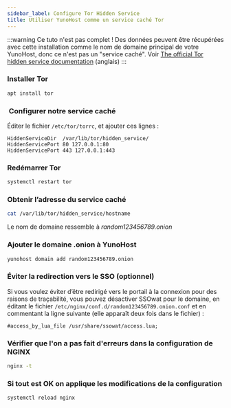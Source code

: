 ```yaml
---
sidebar_label: Configure Tor Hidden Service
title: Utiliser YunoHost comme un service caché Tor
---
```


:::warning
Ce tuto n'est pas complet ! Des données peuvent être récupérées avec cette installation comme le nom de domaine principal de votre YunoHost, donc ce n'est pas un "service caché". Voir [The official Tor hidden service documentation](https://www.torproject.org/docs/tor-hidden-service.html.en) (anglais)
:::

### Installer Tor

```bash
apt install tor 
```

###  Configurer notre service caché

Éditer le fichier `/etc/tor/torrc`, et ajouter ces lignes :

```text
HiddenServiceDir  /var/lib/tor/hidden_service/
HiddenServicePort 80 127.0.0.1:80
HiddenServicePort 443 127.0.0.1:443
```

### Redémarrer Tor

```bash
systemctl restart tor
```

### Obtenir l’adresse du service caché

```bash
cat /var/lib/tor/hidden_service/hostname
```

Le nom de domaine ressemble à *random123456789.onion*

### Ajouter le domaine .onion à YunoHost

```bash
yunohost domain add random123456789.onion
```

### Éviter la redirection vers le SSO (optionnel)

Si vous voulez éviter d’être redirigé vers le portail à la connexion pour des raisons de traçabilité, vous pouvez désactiver SSOwat pour le domaine, en éditant le fichier `/etc/nginx/conf.d/random123456789.onion.conf` et en commentant la ligne suivante (elle apparaît deux fois dans le fichier) :

```text
#access_by_lua_file /usr/share/ssowat/access.lua;
```

### Vérifier que l'on a pas fait d'erreurs dans la configuration de NGINX

```bash
nginx -t
```

### Si tout est OK on applique les modifications de la configuration

```bash
systemctl reload nginx
```

